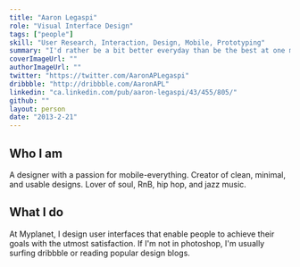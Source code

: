 ```yaml
---
title: "Aaron Legaspi"
role: "Visual Interface Design"
tags: ["people"]
skill: "User Research, Interaction, Design, Mobile, Prototyping"
summary: "I'd rather be a bit better everyday than be the best at one moment in time"
coverImageUrl: ""
authorImageUrl: ""
twitter: "https://twitter.com/AaronAPLegaspi"
dribbble: "http://dribbble.com/AaronAPL"
linkedin: "ca.linkedin.com/pub/aaron-legaspi/43/455/805/"
github: ""
layout: person
date: "2013-2-21"
---
```


## Who I am

A designer with a passion for mobile-everything. Creator of clean, minimal, and usable designs. Lover of soul, RnB, hip hop, and jazz music. 

## What I do

At Myplanet, I design user interfaces that enable people to achieve their goals with the utmost satisfaction. If I'm not in photoshop, I'm usually surfing dribbble or reading popular design blogs.  
